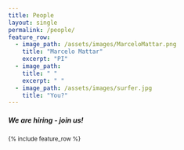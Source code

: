```yaml
---
title: People
layout: single
permalink: /people/
feature_row:
  - image_path: /assets/images/MarceloMattar.png
    title: "Marcelo Mattar"
    excerpt: "PI"
  - image_path: 
    title: " "
    excerpt: " "
  - image_path: /assets/images/surfer.jpg
    title: "You?"
---
```

##### We are hiring - join us!

<small>
{% include feature_row %}

<!-- <div class="people_row">
<figure>
	<img src="https://mattarlab.github.io/minimal-mistakes/assets/images/MarceloMattar2.png" style="width:250px;height:250px">
</figure>
<figure>
    <img src="https://mattarlab.github.io/minimal-mistakes/assets/images/surfer.jpg" style="width:250px;height:250px">
</figure>
</div> -->


